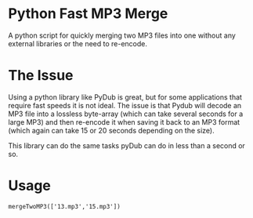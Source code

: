 # Python Fast MP3 Merge
A python script for quickly merging two MP3 files into one without any external libraries or the need to re-encode.

# The Issue
Using a python library like PyDub is great, but for some applications that require fast speeds it is not ideal. The issue is that Pydub will decode an MP3 file into a lossless byte-array (which can take several seconds for a large MP3) and then re-encode it when saving it back to an MP3 format (which again can take 15 or 20 seconds depending on the size).

This library can do the same tasks pyDub can do in less than a second or so. 

# Usage
```
mergeTwoMP3(['13.mp3','15.mp3'])
```
